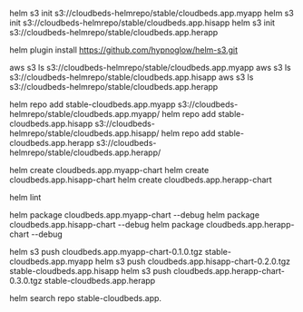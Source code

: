helm s3 init s3://cloudbeds-helmrepo/stable/cloudbeds.app.myapp
helm s3 init s3://cloudbeds-helmrepo/stable/cloudbeds.app.hisapp
helm s3 init s3://cloudbeds-helmrepo/stable/cloudbeds.app.herapp

helm plugin install https://github.com/hypnoglow/helm-s3.git

aws s3 ls s3://cloudbeds-helmrepo/stable/cloudbeds.app.myapp
aws s3 ls s3://cloudbeds-helmrepo/stable/cloudbeds.app.hisapp
aws s3 ls s3://cloudbeds-helmrepo/stable/cloudbeds.app.herapp

helm repo add stable-cloudbeds.app.myapp s3://cloudbeds-helmrepo/stable/cloudbeds.app.myapp/
helm repo add stable-cloudbeds.app.hisapp s3://cloudbeds-helmrepo/stable/cloudbeds.app.hisapp/
helm repo add stable-cloudbeds.app.herapp s3://cloudbeds-helmrepo/stable/cloudbeds.app.herapp/

helm create cloudbeds.app.myapp-chart
helm create cloudbeds.app.hisapp-chart
helm create cloudbeds.app.herapp-chart

helm lint

helm package cloudbeds.app.myapp-chart --debug
helm package cloudbeds.app.hisapp-chart --debug
helm package cloudbeds.app.herapp-chart --debug

helm s3 push cloudbeds.app.myapp-chart-0.1.0.tgz stable-cloudbeds.app.myapp
helm s3 push cloudbeds.app.hisapp-chart-0.2.0.tgz stable-cloudbeds.app.hisapp
helm s3 push cloudbeds.app.herapp-chart-0.3.0.tgz stable-cloudbeds.app.herapp

helm search repo stable-cloudbeds.app.